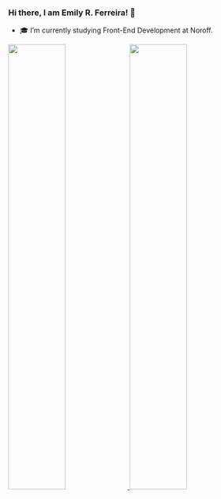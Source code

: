 ### Hi there, I am Emily R. Ferreira! 👋

- 🎓 I’m currently studying Front-End Development at Noroff.

<div>
    <a href="https://github.com/Emilyrf">
        <img height="48%" src="https://github-readme-stats.vercel.app/api?username=Emilyrf&show_icons=true&theme=onedark"/>
        <img height="48%" src="https://github-readme-stats.vercel.app/api/top-langs/?username=Emilyrf&layout=compact&theme=onedark"/>
    </a>
</div>
